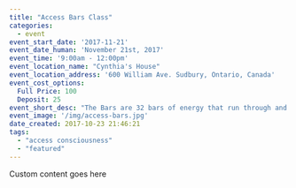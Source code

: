 ```yaml
---
title: "Access Bars Class"
categories:
  - event
event_start_date: '2017-11-21'
event_date_human: 'November 21st, 2017'
event_time: '9:00am - 12:00pm'
event_location_name: "Cynthia's House"
event_location_address: '600 William Ave. Sudbury, Ontario, Canada'
event_cost_options:
  Full Price: 100
  Deposit: 25
event_short_desc: "The Bars are 32 bars of energy that run through and around your head that connects to different aspects of your life"
event_image: '/img/access-bars.jpg'
date_created: 2017-10-23 21:46:21
tags:
  - "access consciousness"
  - "featured"
---
```


Custom content goes here
